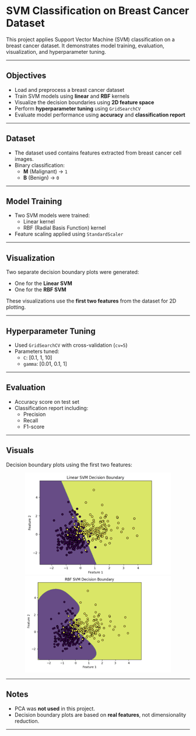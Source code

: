 # SVM Classification on Breast Cancer Dataset

This project applies Support Vector Machine (SVM) classification on a breast cancer dataset. It demonstrates model training, evaluation, visualization, and hyperparameter tuning.

---

## Objectives

- Load and preprocess a breast cancer dataset
- Train SVM models using **linear** and **RBF** kernels
- Visualize the decision boundaries using **2D feature space**
- Perform **hyperparameter tuning** using `GridSearchCV`
- Evaluate model performance using **accuracy** and **classification report**

---

## Dataset

- The dataset used contains features extracted from breast cancer cell images.
- Binary classification:  
  - **M** (Malignant) → `1`  
  - **B** (Benign) → `0`

---

## Model Training

- Two SVM models were trained:
  - Linear kernel
  - RBF (Radial Basis Function) kernel
- Feature scaling applied using `StandardScaler`

---

## Visualization

Two separate decision boundary plots were generated:
- One for the **Linear SVM**
- One for the **RBF SVM**

These visualizations use the **first two features** from the dataset for 2D plotting.

---

## Hyperparameter Tuning

- Used `GridSearchCV` with cross-validation (`cv=5`)
- Parameters tuned:
  - `C`: [0.1, 1, 10]
  - `gamma`: [0.01, 0.1, 1]

---

## Evaluation

- Accuracy score on test set
- Classification report including:
  - Precision
  - Recall
  - F1-score

 ---
 
## Visuals

Decision boundary plots using the first two features:

<div align="center">
  <img src="linear_svm_plot.png" width="400"/>
  <img src="rbf_svm_plot.png" width="400"/>
</div>


---

## Notes

- PCA was **not used** in this project.
- Decision boundary plots are based on **real features**, not dimensionality reduction.

---

